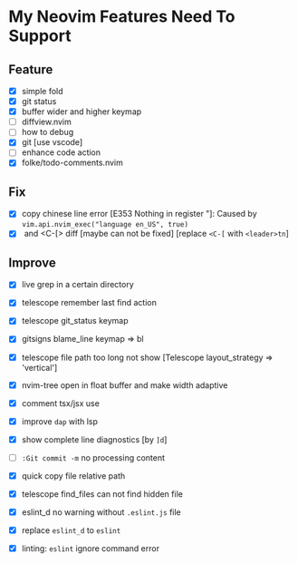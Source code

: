 # My Neovim Features Need To Support

## Feature

- [x] simple fold
- [x] git status
- [x] buffer wider and higher keymap
- [ ] diffview.nvim
- [ ] how to debug
- [x] git [use vscode]
- [ ] enhance code action
- [x] folke/todo-comments.nvim

## Fix

- [x] copy chinese line error [E353 Nothing in register "]: Caused by `vim.api.nvim_exec("language en_US", true)`
- [x] <Esc> and <C-[> diff [maybe can not be fixed] [replace `<C-[` with `<leader>tn`]

## Improve

- [x] live grep in a certain directory
- [x] telescope remember last find action
- [x] telescope git_status keymap
- [x] gitsigns blame_line keymap => <leader>bl
- [x] telescope file path too long not show [Telescope layout_strategy => 'vertical']
- [x] nvim-tree open in float buffer and make width adaptive
- [x] comment tsx/jsx use
- [x] improve `dap` with lsp
- [x] show complete line diagnostics [by `]d`]
- [ ] `:Git commit -m` no processing content
- [x] quick copy file relative path
- [x] telescope find_files can not find hidden file
- [x] eslint_d no warning without `.eslint.js` file
- [x] replace `eslint_d` to `eslint`
- [x] linting: `eslint` ignore command error

